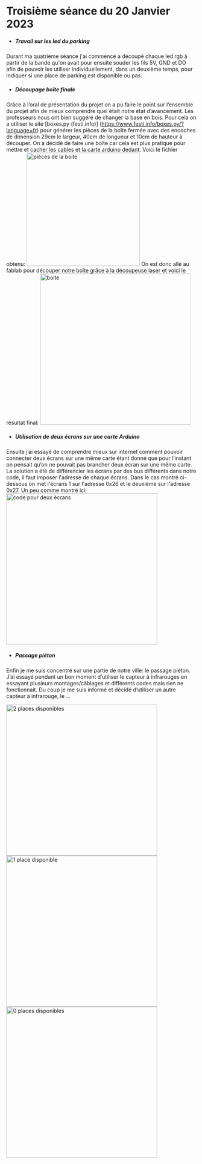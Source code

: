 # Troisième séance du 20 Janvier 2023


- ##### Travail sur les led du parking

Durant ma quatrième séance j'ai commencé a découpé chaque led rgb à partir de la bande qu'on avait pour ensuite souder les fils 5V, GND et DO afin de pouvoir les utiliser individuellement, dans un deuxième temps, pour indiquer si une place de parking est disponible ou pas.

- ##### Découpage boîte finale

Grâce à l’oral de présentation du projet on a pu faire le point sur l’ensemble du projet afin de mieux comprendre quel était notre état d’avancement. Les professeurs nous ont bien suggéré de changer la base en bois. Pour cela on a utiliser le site [boxes.py (festi.info)] (https://www.festi.info/boxes.py/?language=fr)  pour générer les pièces de la boîte fermée avec des encoches de dimension 29cm le largeur, 40cm de longueur et 10cm de hauteur à découper. On a décidé de faire une boîte car cela est plus pratique pour mettre et cacher les cables et la carte arduino dedant. Voici le fichier obtenu: <img src="https://github.com/villeautonome/Ville-Connectee/blob/main/rapport%20séances/Francesco/images/ClosedBox.png" alt="pièces de la boite" height="300">
On est donc allé au fablab pour découper notre boîte grâce à la découpeuse laser et voici le résultat final:
<img src="https://github.com/villeautonome/Ville-Connectee/blob/main/rapport%20séances/Francesco/images/boite.jpeg" alt="boite" height="400">


- ##### Utilisation de deux écrans sur une carte Arduino

Ensuite j’ai essayé de comprendre mieux sur internet comment pouvoir connecter deux écrans sur une même carte étant donné que pour l’instant on pensait qu’on ne pouvait pas brancher deux écran sur une même carte. La solution a été de différencier les écrans par des bus différents dans notre code, il faut imposer l'adresse de chaque écrans. Dans le cas montré ci-dessous on met l'écrans 1 sur l'adresse 0x26 et le deuxième sur l'adresse 0x27. Un peu comme montré ici:
<img src="https://github.com/villeautonome/Ville-Connectee/blob/main/rapport%20séances/Francesco/images/2ecrans.jpeg" alt="code pour deux écrans" height="400">

- ##### Passage piéton

Enfin je me suis concentré sur une partie de notre ville: le passage piéton. J’ai essayé pendant un bon moment d’utiliser le capteur à infrarouges en essayant plusieurs montages/câblages et différents codes mais rien ne fonctionnait. Du coup je me suis informé et décidé d’utiliser un autre capteur à infrarouge, le …


<img src="https://github.com/villeautonome/Ville-Connectee/blob/main/rapport%20séances/Francesco/images/parking_2.jpeg" alt="2 places 
     disponibles" height="400">
<img src="https://github.com/villeautonome/Ville-Connectee/blob/main/rapport%20séances/Francesco/images/parking_1.jpeg" alt="1 place 
     disponible" height="400">
<img src="https://github.com/villeautonome/Ville-Connectee/blob/main/rapport%20séances/Francesco/images/parking_0.jpeg" alt="0 places 
     disponibles" height="400">


 
